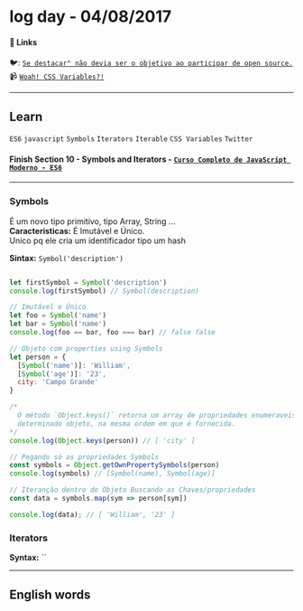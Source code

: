 # log day - 04/08/2017

#### 🔗 Links

:bird:: [`Se destacar" não devia ser o objetivo ao participar de open source.`](https://twitter.com/LFeh/status/893233959118786560)  
:video_camera:  [`Woah! CSS Variables?!`](https://www.youtube.com/watch?v=AHLNzv13c2I&t=9s)  

___

## Learn
`ES6` `javascript` `Symbols` `Iterators` `Iterable`  `CSS Variables`  `Twitter`
#### Finish Section 10 - Symbols and Iterators - [`Curso Completo de JavaScript Moderno - ES6`](https://www.udemy.com/curso-completo-de-javascript-moderno-es6/)
___

### Symbols
É um novo tipo primitivo, tipo Array, String ...  
**Caracteristicas:** É Imutável e Único.  
Unico pq ele cria um identificador tipo um hash

**Sintax:** `Symbol('description')`

```javascript

let firstSymbol = Symbol('description')
console.log(firstSymbol) // Symbol(description)

// Imutável e Único
let foo = Symbol('name')
let bar = Symbol('name')
console.log(foo == bar, foo === bar) // false false

// Objeto com properties using Symbols
let person = {
  [Symbol('name')]: 'William',
  [Symbol('age')]: '23',
  city: 'Campo Grande'
}

/*
  O método `Object.keys()` retorna um array de propriedades enumeraveis de um
  determinado objeto, na mesma ordem em que é fornecida.
*/
console.log(Object.keys(person)) // [ 'city' ]

// Pegando só as propriedades Symbols
const symbols = Object.getOwnPropertySymbols(person)
console.log(symbols) // [Symbol(name), Symbol(age)]

// Iteranção dentro do Objeto Buscando as Chaves/propriedades
const data = symbols.map(sym => person[sym])

console.log(data); // [ 'William', '23' ]
```

### Iterators
**Syntax:** ``
___

## English words
